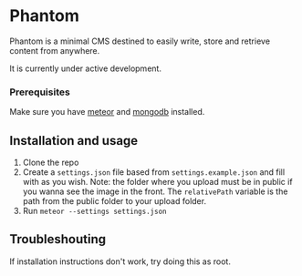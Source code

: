 # Phantom

Phantom is a minimal CMS destined to easily write, store and retrieve content from anywhere.

It is currently under active development.

### Prerequisites

Make sure you have [meteor](https://www.meteor.com/install) and [mongodb](http://docs.mongodb.org/manual/installation/) installed.


## Installation and usage

1. Clone the repo
2. Create a `settings.json` file based from `settings.example.json` and fill with as you wish. 
Note: the folder where you upload must be in public if you wanna see the image in the front. The `relativePath` variable is the path from the public folder to your upload folder.
3. Run `meteor --settings settings.json`

## Troubleshouting

If installation instructions don't work, try doing this as root.
